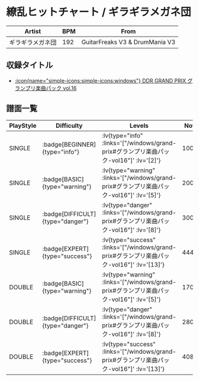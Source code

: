 # 繚乱ヒットチャート / ギラギラメガネ団

|Artist|BPM|From|
|------|---|----|
|ギラギラメガネ団|192|GuitarFreaks V3 & DrumMania V3|

## 収録タイトル

- [ :icon{name="simple-icons:simple-icons:windows"} DDR GRAND PRIX グランプリ楽曲パック vol.16](/windows/grand-prix#グランプリ楽曲パック-vol16)

## 譜面一覧

|PlayStyle|Difficulty|Levels|Notes|Movie|
|---------|----------|------|-----|-----|
|SINGLE| :badge[BEGINNER]{type="info"} | :lv{type="info" :links='["/windows/grand-prix#グランプリ楽曲パック-vol16"]' :lv='[2]'} |100/3||
|SINGLE| :badge[BASIC]{type="warning"} | :lv{type="warning" :links='["/windows/grand-prix#グランプリ楽曲パック-vol16"]' :lv='[5]'} |200/22||
|SINGLE| :badge[DIFFICULT]{type="danger"} | :lv{type="danger" :links='["/windows/grand-prix#グランプリ楽曲パック-vol16"]' :lv='[8]'} |300/24||
|SINGLE| :badge[EXPERT]{type="success"} | :lv{type="success" :links='["/windows/grand-prix#グランプリ楽曲パック-vol16"]' :lv='[13]'} |444/19||
|DOUBLE| :badge[BASIC]{type="warning"} | :lv{type="warning" :links='["/windows/grand-prix#グランプリ楽曲パック-vol16"]' :lv='[5]'} |170/14||
|DOUBLE| :badge[DIFFICULT]{type="danger"} | :lv{type="danger" :links='["/windows/grand-prix#グランプリ楽曲パック-vol16"]' :lv='[8]'} |280/23||
|DOUBLE| :badge[EXPERT]{type="success"} | :lv{type="success" :links='["/windows/grand-prix#グランプリ楽曲パック-vol16"]' :lv='[13]'} |408/15||
